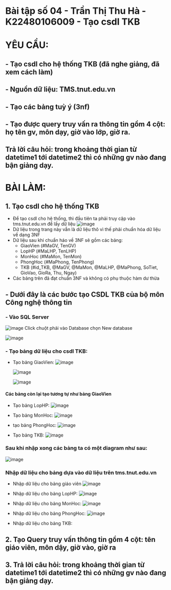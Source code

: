 # Bài tập số 04 - Trần Thị Thu Hà - K22480106009 - Tạo csdl TKB 
# YÊU CẦU: 
## -  Tạo csdl cho hệ thống TKB (đã nghe giảng, đã xem cách làm)
## -  Nguồn dữ liệu: TMS.tnut.edu.vn
## -  Tạo các bảng tuỳ ý (3nf)
## -  Tạo được query truy vấn ra thông tin gồm 4 cột: họ tên gv, môn dạy, giờ vào lớp, giờ ra.
##  Trả lời câu hỏi: trong khoảng thời gian từ datetime1 tới datetime2 thì có những gv nào đang bận     giảng dạy.
# BÀI LÀM: 
## 1. Tạo csdl cho hệ thống TKB 
- Để tạo csdl cho hệ thống, thì đầu tiên ta phải truy cập vào tms.tnut.edu.vn để lấy dữ liệu
  ![image](https://github.com/user-attachments/assets/d0eee039-502e-4df8-8d92-19c534b7f2b9)
- Dữ liệu trong trang này vẫn là dữ liệu thô vì thế phải chuẩn hóa dữ liệu về dạng 3NF
- Dữ liệu sau khi chuẩn háo về 3NF sẽ gồm các bảng:
  + GiaoVien (#MaGV, TenGV)
  + LopHP (#MaLHP, TenLHP)
  + MonHoc (#MaMon, TenMon)
  + PhongHoc (#MaPhong, TenPhong)
  + TKB (#id_TKB, @MaGV, @MaMon, @MaLHP, @MaPhong, SoTiet, GioVao, GioRa, Thu, Ngay)
- Các bảng trên đã đạt chuẩn 3NF và không có phụ thuộc hàm dư thừa
## - Dưới đây là các bước tạo CSDL TKB của bộ môn Công nghệ thông tin 
### - Vào SQL Server 
  ![image](https://github.com/user-attachments/assets/826771c4-6b51-4383-96b1-d14095900aa9)
  Click chuột phải vào Database chọn New database
  
  ![image](https://github.com/user-attachments/assets/0c308d89-abfd-4012-92e7-3ebe15db6df7)

### - Tạo bảng dữ liệu cho csdl TKB:
- Tạo bảng GiaoVien:
  ![image](https://github.com/user-attachments/assets/9dcde210-8fa4-4b14-b513-393274ee7954)

  ![image](https://github.com/user-attachments/assets/db75c9fe-a8d1-4eee-81b5-a13d141ae8d3)
  
  ![image](https://github.com/user-attachments/assets/82391719-761c-4e8a-bb09-2bd0347f979a)


#### Các bảng còn lại tạo tương tự như bảng GiaoVien
- Tạo bảng LopHP:
  ![image](https://github.com/user-attachments/assets/f2044cb5-9720-4b39-8582-17ea0e4cd8d5)

- Tạo bảng MonHoc:
  ![image](https://github.com/user-attachments/assets/ed615bea-fa56-4f7d-9fa6-5c80b0133f23)

- tạo bảng PhongHoc:
  ![image](https://github.com/user-attachments/assets/2f8c3f78-9cc3-4848-93c4-c07552f71391)

- Tạo bảng TKB: 
  ![image](https://github.com/user-attachments/assets/9a42e7e4-befa-4d8e-bb60-47788fa7f585)

### Sau khi nhập xong các bảng ta có một diagram như sau: 
  ![image](https://github.com/user-attachments/assets/7b524c9b-15d9-4e25-9ea9-d6b6f3528002)

### Nhập dữ liệu cho bảng dựa vào dữ liệu trên tms.tnut.edu.vn
- Nhập dữ liệu cho bảng giáo viên 
  ![image](https://github.com/user-attachments/assets/93ee1c6c-8610-413e-99b3-420e53443b64)

- Nhập dữ liệu cho bảng LopHP:
  ![image](https://github.com/user-attachments/assets/2c74317d-c77a-4137-8ef9-9340ebdca203)
  
- Nhập dữ liệu cho bảng MonHoc:
  ![image](https://github.com/user-attachments/assets/d602d315-5cfb-4964-8050-3b55085e77d5)

- Nhập dữ liệu cho bảng PhongHoc:
  ![image](https://github.com/user-attachments/assets/135582cc-2fdf-4ec5-87b6-277b3189d8d8)

- Nhập dữ liệu cho bảng TKB:

## 2. Tạo Query truy vấn thông tin gồm 4 cột: tên giáo viên, môn dậy, giờ vào, giờ ra

## 3. Trả lời câu hỏi: trong khoảng thời gian từ datetime1 tới datetime2 thì có những gv nào đang bận giảng dạy.

